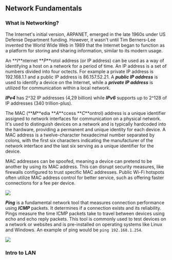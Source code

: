 <h2>Network Fundamentals</h2>

<h3>What is Networking?</h3>

The Internet's initial version, ARPANET, emerged in the late 1960s under US Defense Department funding. However, it wasn't until Tim Berners-Lee invented the World Wide Web in 1989 that the Internet began to function as a platform for storing and sharing information, similar to its modern usage.

An **_I_**nternet **_P_**rotol address (or IP address) can be used as a way of identifying a host on a network for a period of time. An IP address is a set of numbers divided into four octects. For example a private IP address is 192.168.1.1 and a public IP address is 86.157.52.21. A **_public IP address_** is used to identify a device on the Internet, while a **_private IP address_** is utilized for communication within a local network.

**_IPv4_** has 2^32 IP addresses (4,29 billion) while **_IPv6_** supports up to 2^128 of IP addresses (340 trillion-plus).

The MAC (**_M_**edia **_A_**ccess **_C_**ontrol) address is a unique identifier assigned to network interfaces for communication on a physical network. It's used to distinguish devices on a network and is typically hardcoded into the hardware, providing a permanent and unique identity for each device.
A MAC address is a twelve-character hexadecimal number separated by colons, with the first six characters indicating the manufacturer of the network interface and the last six serving as a unique identifier for the device.

MAC addresses can be spoofed, meaning a device can pretend to be another by using its MAC address. This can disrupt security measures, like firewalls configured to trust specific MAC addresses. Public Wi-Fi hotspots often utilize MAC address control for better service, such as offering faster connections for a fee per device.

![](image.png)

**_Ping_** is a fundamental network tool that measures connection performance using **_ICMP_** packets. It determines if a connection exists and its reliability. Pings measure the time ICMP packets take to travel between devices using echo and echo reply packets. This tool is commonly used to test devices on a network or websites and is pre-installed on operating systems like Linux and Windows. An example of ping would be `ping 192.168.1.254`.

![](image-1.png)

<h3>Intro to LAN</h3>
